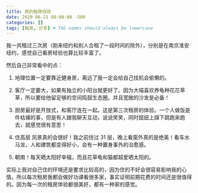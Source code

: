 ```yaml
---
title: 我的租房经验
date: 2020-06-21 00:00:00 -500
categories: []
tags: [租房, 分享] # TAG names should always be lowercase
---
```


我一共租过三次房（刚来纽约和别人合租了一段时间的除外），分别是在南京淮安纽约，感觉自己看房经验也算比较丰富了。

然后自己非常看中的点：

1. 地理位置一定要靠近健身房，离远了我一定会给自己找机会偷懒的。

2. 客厅一定要大，如果有独立的小阳台就更好了。因为大喵喜欢养龟种花花草草，所以要给他留足够的空间捣鼓生态圈。并且宽敞的沙发是必备！

3. 厨房最好是开放式，和客厅连在一起。这是第三次租房的体验。一个人做饭是件枯燥的事，但是有人跟我聊天互动，说说笑笑，同时妞妞上蹿下跳跑来跑去，就感觉很有意思！

4. 住高层 风景真的会很好！我之前住过 31 层，晚上看窗外真的是绝美！看车水马龙，人和建筑都变得好小，会有一种置身事外的治愈感。

5. 朝南！每天晒太阳好幸福，而且花草龟和猫都超爱晒太阳的。

实际上我对自己住的环境还是要求比较高的，因为住的不好会很容易影响我的心情。所以每次租房我都会做好功课看很多家，事实证明前期花费的时间还是很值得的。因为每一次的租房体验都很美好，都有一种家的感觉。
